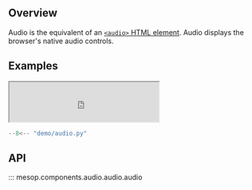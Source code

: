 ## Overview

Audio is the equivalent of an [`<audio>` HTML element](https://developer.mozilla.org/en-US/docs/Web/HTML/Element/audio). Audio displays the browser's native audio controls.

## Examples

<iframe class="component-demo" src="https://google.github.io/mesop/demo/?demo=audio" style="height: 80px"></iframe>

```python
--8<-- "demo/audio.py"
```

## API

::: mesop.components.audio.audio.audio
